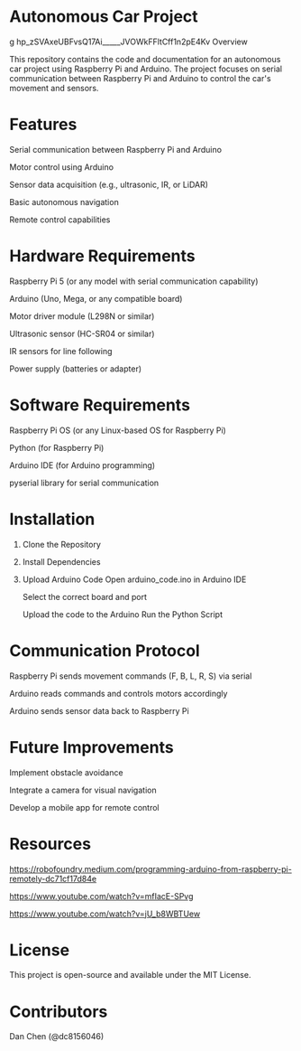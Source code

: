 
# Autonomous Car Project
g      hp_zSVAxeUBFvsQ17Ai_____JVOWkFFltCff1n2pE4Kv
Overview

This repository contains the code and documentation for an autonomous car project using Raspberry Pi and Arduino. The project focuses on serial communication between Raspberry Pi and Arduino to control the car's movement and sensors.

# Features

Serial communication between Raspberry Pi and Arduino

Motor control using Arduino

Sensor data acquisition (e.g., ultrasonic, IR, or LiDAR)

Basic autonomous navigation

Remote control capabilities

# Hardware Requirements

Raspberry Pi 5 (or any model with serial communication capability)

Arduino (Uno, Mega, or any compatible board)

Motor driver module (L298N or similar)

Ultrasonic sensor (HC-SR04 or similar)

IR sensors for line following

Power supply (batteries or adapter)

# Software Requirements

Raspberry Pi OS (or any Linux-based OS for Raspberry Pi)

Python (for Raspberry Pi)

Arduino IDE (for Arduino programming)

pyserial library for serial communication

# Installation

1. Clone the Repository
2. Install Dependencies
3. Upload Arduino Code
   Open arduino_code.ino in Arduino IDE

   Select the correct board and port

   Upload the code to the Arduino
Run the Python Script

# Communication Protocol

Raspberry Pi sends movement commands (F, B, L, R, S) via serial

Arduino reads commands and controls motors accordingly

Arduino sends sensor data back to Raspberry Pi

# Future Improvements

Implement obstacle avoidance

Integrate a camera for visual navigation

Develop a mobile app for remote control

# Resources

https://robofoundry.medium.com/programming-arduino-from-raspberry-pi-remotely-dc71cf17d84e

https://www.youtube.com/watch?v=mfIacE-SPvg

https://www.youtube.com/watch?v=jU_b8WBTUew

# License

This project is open-source and available under the MIT License.

# Contributors

Dan Chen (@dc8156046)
